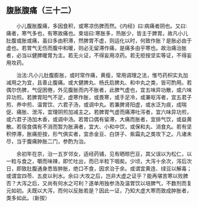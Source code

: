 ## 腹胀腹痛（三十二）


&emsp;&emsp;小儿腹胀腹痛，多因食积，或寒凉伤脾而然。《内经》曰∶病痛者阴也。又曰∶痛者，寒气多也，有寒故痛也。束垣曰∶寒胀多，热胀少，皆主于脾胃。故凡小儿肚腹或胀或痛，虽曰多由积滞，然脾胃不虚，则运化以时，何致作胀？是胀必由于虚也。若胃气无伤而腹中和暖，则必无留滞作痛，是痛多由乎寒也。故治痛治胀者，必当以健脾暖胃为主。若无火证，不得妄用凉药。若无拒按坚实等证，不得妄用攻药。

&emsp;&emsp;治法∶凡小儿肚腹膨胀，或时常作痛，黄瘦，常用调理之法，惟芍药枳实丸加减用之为宜，且善止腹痛。或大健脾丸、杨氏启脾丸、和中丸之类，皆可酌用。若偶尔伤脾，气促困倦，外见腹胀而内不胀者，此脾气虚也，宜五味异功散，或六味异功煎。若脾胃阳气不足，虚寒作胀，或畏寒，或手足冷，或兼呕泻者，宜五君子煎、养中煎、温胃饮、六君子汤，或调中丸。若兼脾肾阳虚，或水泛为痰，成喘促、痛胀、泄泻，宜理阴煎加减主之。若脾胃气虚而痛滞吐泻者，宜六味异功煎，或六君子汤加木香，或调中汤。若胃口偶有留滞，大痛而胀者，宜排气饮，或益黄散。若宿食偶有不消而暂为胀满者，宜大、小和中饮，或保和丸、消食丸。若有坚积停滞，胀痛拒按，形气俱实者，宜赤金豆、白饼子、紫霜丸之类攻下之。凡诸未尽，当于腹痛肿胀二门，参酌为治。

&emsp;&emsp;余初年在京，治一五岁邻女，适经药铺，见有晒晾巴豆，其父误以为松仁，以一粒与食之，嚼而味辣，即忙吐出，而已半粒下咽矣。少顷，大泻十余次，泻后次日，即致肚腹通身悉皆肿胀，绝口不食，因求治于余。或谓宜黄连、绿豆以解毒；或谓宜四苓、五皮以利水。余曰∶大攻之后，岂非大虚之证乎？能再堪苦寒以败脾否？大泻之后，又尚有何水之可利？遂单用独参汤及温胃饮以培脾气，不数剂而复元如初。夫既以大泻，而何以反胀若是？因此一证，乃知大虚大寒而致成肿胀者，类多如此。（新按）

